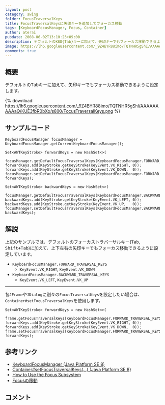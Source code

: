 ```yaml
---
layout: post
category: swing
folder: FocusTraversalKeys
title: FocusTraversalKeysに矢印キーを追加してフォーカス移動
tags: [KeyboardFocusManager, Focus, Container]
author: aterai
pubdate: 2008-06-02T13:10:23+09:00
description: デフォルトのKBD{Tab}キーに加えて、矢印キーでもフォーカス移動できるように設定します。
image: https://lh6.googleusercontent.com/_9Z4BYR88imo/TQTNHR5gShI/AAAAAAAAAaQ/KUE3fbR0bXo/s800/FocusTraversalKeys.png
comments: true
---
```

## 概要
デフォルトの<kbd>Tab</kbd>キーに加えて、矢印キーでもフォーカス移動できるように設定します。

{% download https://lh6.googleusercontent.com/_9Z4BYR88imo/TQTNHR5gShI/AAAAAAAAAaQ/KUE3fbR0bXo/s800/FocusTraversalKeys.png %}

## サンプルコード
<pre class="prettyprint"><code>KeyboardFocusManager focusManager = KeyboardFocusManager.getCurrentKeyboardFocusManager();

Set&lt;AWTKeyStroke&gt; forwardKeys = new HashSet&lt;&gt;(
    focusManager.getDefaultFocusTraversalKeys(KeyboardFocusManager.FORWARD_TRAVERSAL_KEYS));
forwardKeys.add(KeyStroke.getKeyStroke(KeyEvent.VK_RIGHT, 0));
forwardKeys.add(KeyStroke.getKeyStroke(KeyEvent.VK_DOWN,  0));
focusManager.setDefaultFocusTraversalKeys(KeyboardFocusManager.FORWARD_TRAVERSAL_KEYS, forwardKeys);

Set&lt;AWTKeyStroke&gt; backwardKeys = new HashSet&lt;&gt;(
    focusManager.getDefaultFocusTraversalKeys(KeyboardFocusManager.BACKWARD_TRAVERSAL_KEYS));
backwardKeys.add(KeyStroke.getKeyStroke(KeyEvent.VK_LEFT, 0));
backwardKeys.add(KeyStroke.getKeyStroke(KeyEvent.VK_UP,   0));
focusManager.setDefaultFocusTraversalKeys(KeyboardFocusManager.BACKWARD_TRAVERSAL_KEYS, backwardKeys);
</code></pre>

## 解説
上記のサンプルでは、デフォルトのフォーカストラバーサルキー(<kbd>Tab</kbd>, <kbd>Shift+Tab</kbd>)に加えて、上下左右の矢印キーでもフォーカス移動できるように設定しています。

- `KeyboardFocusManager.FORWARD_TRAVERSAL_KEYS`
    - `KeyEvent.VK_RIGHT`, `KeyEvent.VK_DOWN`
- `KeyboardFocusManager.BACKWARD_TRAVERSAL_KEYS`
    - `KeyEvent.VK_LEFT`, `KeyEvent.VK_UP`

<!-- dummy comment line for breaking list -->

- - - -
各`JFrame`や`JDialog`に別々の`FocusTraversalKeys`を設定したい場合は、`Container#setFocusTraversalKeys`を使用します。

<pre class="prettyprint"><code>Set&lt;AWTKeyStroke&gt; forwardKeys = new HashSet&lt;&gt;(
    frame.getFocusTraversalKeys(KeyboardFocusManager.FORWARD_TRAVERSAL_KEYS));
forwardKeys.add(KeyStroke.getKeyStroke(KeyEvent.VK_RIGHT, 0));
forwardKeys.add(KeyStroke.getKeyStroke(KeyEvent.VK_DOWN,  0));
frame.setFocusTraversalKeys(KeyboardFocusManager.FORWARD_TRAVERSAL_KEYS, forwardKeys);
</code></pre>

## 参考リンク
- [KeyboardFocusManager (Java Platform SE 8)](https://docs.oracle.com/javase/jp/8/docs/api/java/awt/KeyboardFocusManager.html)
- [Container#setFocusTraversalKeys(...) (Java Platform SE 8)](https://docs.oracle.com/javase/jp/8/docs/api/java/awt/Container.html#setFocusTraversalKeys-int-java.util.Set-)
- [How to Use the Focus Subsystem](https://docs.oracle.com/javase/tutorial/uiswing/misc/focus.html)
- [Focusの移動](https://ateraimemo.com/Swing/FocusTraversal.html)

<!-- dummy comment line for breaking list -->

## コメント
